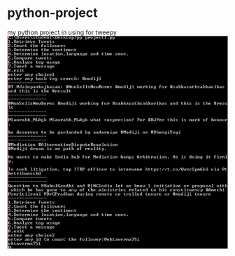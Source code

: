 # python-project
my python project in using for tweepy
![Alt text](https://github.com/Ekta-751/python-project/blob/master/1%262.PNG "Optional title")

